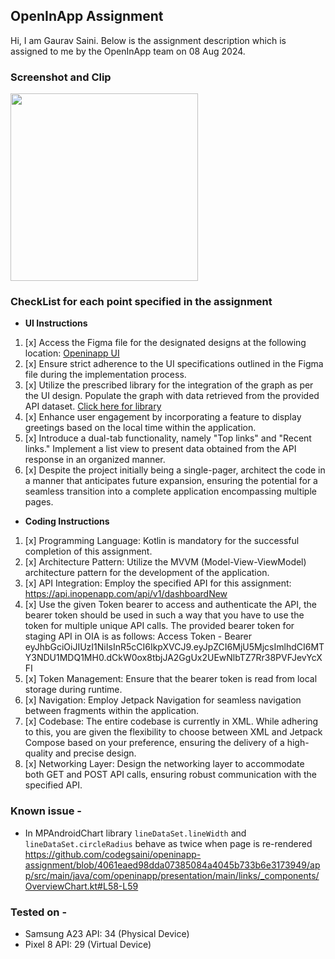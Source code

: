 ## OpenInApp Assignment
Hi, I am Gaurav Saini. Below is the assignment description which is assigned to me by the OpenInApp team on 08 Aug 2024.

### Screenshot and Clip
<img src="https://github.com/user-attachments/assets/986a5e24-b131-43bd-9664-585d43b64f0a" width="300">
 
### CheckList for each point specified in the assignment
- **UI Instructions**

1. [x] Access the Figma file for the designated designs at the following location: [Openinapp UI](https://ios.openinapp.co/UITemp)
2. [x] Ensure strict adherence to the UI specifications outlined in the Figma file during the implementation process.
3. [x] Utilize the prescribed library for the integration of the graph as per the UI design. Populate the graph with data retrieved from the provided API dataset. [Click here for library](https://github.com/PhilJay/MPAndroidChart)
4. [x] Enhance user engagement by incorporating a feature to display greetings based on the local time within the application.
5. [x] Introduce a dual-tab functionality, namely "Top links" and "Recent links." Implement a list view to present data obtained from the API response in an organized manner.
6. [x] Despite the project initially being a single-pager, architect the code in a manner that anticipates future expansion, ensuring the potential for a seamless transition into a complete application encompassing multiple pages.

- **Coding Instructions**
1. [x] Programming Language: Kotlin is mandatory for the successful completion of this assignment.
2. [x] Architecture Pattern: Utilize the MVVM (Model-View-ViewModel) architecture pattern for the development of the application.
3. [x] API Integration: Employ the specified API for this assignment: https://api.inopenapp.com/api/v1/dashboardNew
4. [x] Use the given Token bearer to access and authenticate the API, the bearer token should be used in such a way that you have to use the token for multiple unique API calls.  The provided bearer token for staging API in OIA is as follows: Access Token - Bearer eyJhbGciOiJIUzI1NiIsInR5cCI6IkpXVCJ9.eyJpZCI6MjU5MjcsImlhdCI6MTY3NDU1MDQ1MH0.dCkW0ox8tbjJA2GgUx2UEwNlbTZ7Rr38PVFJevYcXFI
5. [x] Token Management: Ensure that the bearer token is read from local storage during runtime.
6. [x] Navigation: Employ Jetpack Navigation for seamless navigation between fragments within the application.
7. [x] Codebase: The entire codebase is currently in XML. While adhering to this, you are given the flexibility to choose between XML and Jetpack Compose based on your preference, ensuring the delivery of a high-quality and precise design.
8. [x] Networking Layer: Design the networking layer to accommodate both GET and POST API calls, ensuring robust communication with the specified API.

### Known issue -
- In MPAndroidChart library `lineDataSet.lineWidth` and `lineDataSet.circleRadius` behave as twice when page is re-rendered https://github.com/codegsaini/openinapp-assignment/blob/4061eaed98dda07385084a4045b733b6e3173949/app/src/main/java/com/openinapp/presentation/main/links/_components/OverviewChart.kt#L58-L59

### Tested on -
- Samsung A23 API: 34 (Physical Device)
- Pixel 8 API: 29 (Virtual Device)
